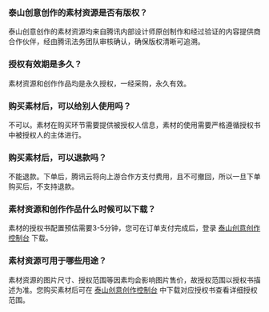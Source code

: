### 泰山创意创作的素材资源是否有版权？
泰山创意创作的素材资源均来自腾讯内部设计师原创制作和经过验证的内容提供商合作伙伴，经由腾讯法务团队审核确认，确保版权清晰可追溯。 

### 授权有效期是多久？
素材资源和创作作品均是永久授权，一经采购，永久有效。

### 购买素材后，可以给别人使用吗？
不可以。素材在购买环节需要提供被授权人信息，素材的使用需要严格遵循授权书中被授权人的主体进行。

### 购买素材后，可以退款吗？
不能退款。下单后，腾讯云将向上游合作方支付费用，且不可撤回，所以一旦下单购买后，不支持退款。 

### 素材资源和创作作品什么时候可以下载？
素材的授权书配置预估需要3-5分钟，您可在订单支付完成后，登录 [泰山创意创作控制台](http://console.cloud.tencent.com/taidc) 下载。 

### 素材资源可用于哪些用途？
素材资源的图片尺寸、授权范围等因素均会影响图片售价，故授权范围以授权书描述为准。您购买素材后可在 [泰山创意创作控制台](http://console.cloud.tencent.com/taidc) 中下载对应授权书查看详细授权范围。 
